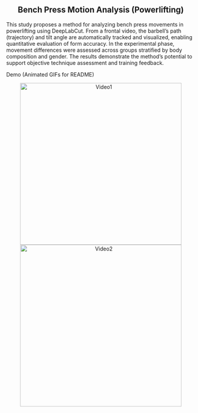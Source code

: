 <h2 align="center">Bench Press Motion Analysis (Powerlifting)</h2>
This study proposes a method for analyzing bench press movements in powerlifting using DeepLabCut. From a frontal video, the barbell’s path (trajectory) and tilt angle are automatically tracked and visualized, enabling quantitative evaluation of form accuracy. In the experimental phase, movement differences were assessed across groups stratified by body composition and gender. The results demonstrate the method’s potential to support objective technique assessment and training feedback.


Demo (Animated GIFs for README)
<p align="center"> <img src="https://github.com/user-attachments/assets/5bd78126-43f2-4e15-b42c-9e47628deaa5" width="430" alt="Video1"> <img src="https://github.com/user-attachments/assets/3bdfe7b2-a50c-476c-9fd3-22d88f10b1d9" width="430" alt="Video2"> </p>
